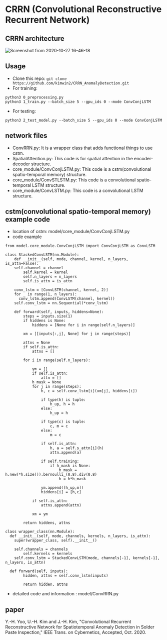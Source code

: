 # CRRN (Convolutional Reconstructive Recurrent Network)

## CRRN architecture
![Screenshot from 2020-10-27 16-46-18](https://user-images.githubusercontent.com/43340417/97271493-f83d3a80-1873-11eb-8c01-f0afc3c8ec69.jpg)

## Usage
* Clone this repo:
```git clone https://github.com/kimwin2/CRRN_AnomalyDetection.git```
* For training: 
```
python3 0_preprocessing.py
python3 1_train.py --batch_size 5 --gpu_ids 0 --mode ConvConjLSTM
```
* For testing: 
```
python3 2_test_model.py --batch_size 5 --gpu_ids 0 --mode ConvConjLSTM
```


## network files

* ConvRRN.py: It is a wrapper class that adds functional things to use cstm.
* SpatialAttention.py: This code is for spatial attention in the encoder-decoder structure.
* core_module/ConvConjLSTM.py: This code is a cstm(convolutional spatio-temporal memory) structure.
* core_module/ConvSTLSTM.py: This code is a convolutional spatio-temporal LSTM structure.
* core_module/ConvLSTM.py: This code is a convolutional LSTM structure.

## cstm(convolutional spatio-temporal memory) example code
* location of cstm: model/core_module/ConvConjLSTM.py
* code example
```
from model.core_module.ConvConjLSTM import ConvConjLSTM as ConvLSTM

class StackedConvLSTM(nn.Module):
	def __init__(self, mode, channel, kernel, n_layers, is_attn=False): 
    self.channel = channel 
		self.kernel = kernel
		self.n_layers = n_layers 
		self.is_attn = is_attn	
    
    conv_lstm = [ConvLSTM(channel, kernel, 2)]
    for _ in range(1, n_layers):
      conv_lstm.append(ConvLSTM(channel, kernel))  
    self.conv_lstm = nn.Sequential(*conv_lstm) 

	def forward(self, inputs, hiddens=None): 
		steps = inputs.size(1)
		if hiddens is None: 
			hiddens = [None for i in range(self.n_layers)] 

		xm = [[inputs[:,j], None] for j in range(steps)]

		attns = None 
		if self.is_attn: 
			attns = [] 

		for i in range(self.n_layers): 
	
			ym = [] 		
			if self.is_attn: 
				attn = [] 
			h_mask = None 
			for j in range(steps): 
				h, c = self.conv_lstm[i](xm[j], hiddens[i]) 

				if type(h) is tuple: 
					h_up, h = h
				else: 
					h_up = h 

				if type(c) is tuple: 
					c, m = c 
				else:
					m = c

				if self.is_attn: 
					h, a = self.s_attn[i](h)
					attn.append(a) 

				if self.training: 
					if h_mask is None: 
						h_mask = h.new(*h.size()).bernoulli_(0.8).div(0.8) 
						h = h*h_mask 
				
				ym.append([h_up,m]) 
				hiddens[i] = [h,c]

			if self.is_attn:
				attns.append(attn) 

			xm = ym 
	
		return hiddens, attns 	

class wrapper_class(nn.Module):
  def __init__(self, mode, channels, kernels, n_layers, is_attn):
    super(wrapper_class, self).__init__()
    
    self.channels = channels 
		self.kernels = kernels 
    self.conv_lstm = StackedConvLSTM(mode, channels[-1], kernels[-1], n_layers, is_attn) 
  
  def forward(self, inputs):  
		hidden, attns = self.conv_lstm(inputs) 

		return hidden, attns 
```
* detailed code and information : model/ConvRRN.py

## paper

Y.-H. Yoo, U.-H. Kim and J.-H. Kim, "Convolutional Recurrent Reconstructive Network for Spatiotemporal Anomaly Detection in Solder Paste Inspection," IEEE Trans. on Cybernetics, Accepted, Oct. 2020.


